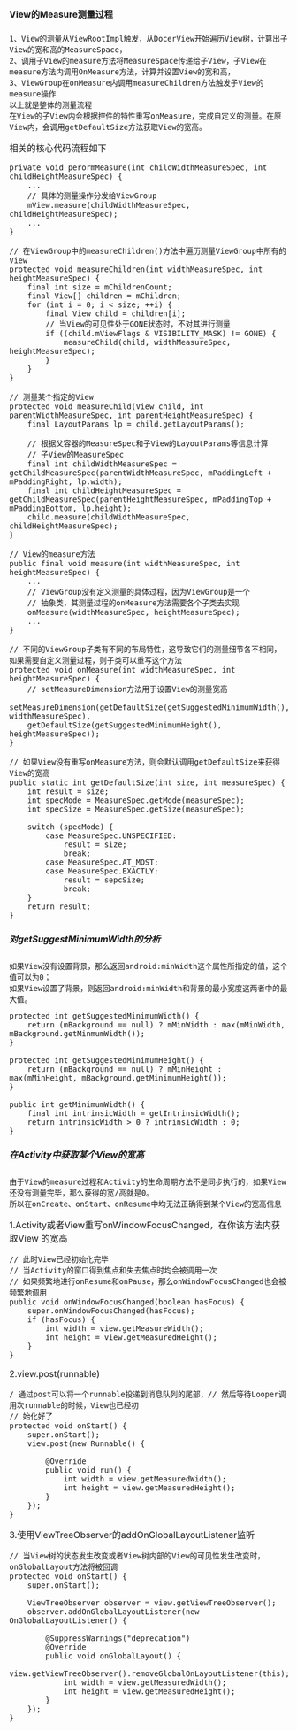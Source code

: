 <font size=3>

#### View的Measure测量过程
    1、View的测量从ViewRootImpl触发，从DocerView开始遍历View树，计算出子View的宽和高的MeasureSpace，
    2、调用子View的measure方法将MeasureSpace传递给子View，子View在measure方法内调用OnMeasure方法，计算并设置View的宽和高，
    3、ViewGroup在onMeasure内调用measureChildren方法触发子View的measure操作
    以上就是整体的测量流程
    在View的子View内会根据控件的特性重写onMeasure，完成自定义的测量。在原View内，会调用getDefaultSize方法获取View的宽高。
    
相关的核心代码流程如下
```
private void perormMeasure(int childWidthMeasureSpec, int childHeightMeasureSpec) {
    ...
    // 具体的测量操作分发给ViewGroup
    mView.measure(childWidthMeasureSpec, childHeightMeasureSpec);
    ...
}

// 在ViewGroup中的measureChildren()方法中遍历测量ViewGroup中所有的View
protected void measureChildren(int widthMeasureSpec, int heightMeasureSpec) {
    final int size = mChildrenCount;
    final View[] children = mChildren;
    for (int i = 0; i < size; ++i) {
        final View child = children[i];
        // 当View的可见性处于GONE状态时，不对其进行测量
        if ((child.mViewFlags & VISIBILITY_MASK) != GONE) {
            measureChild(child, widthMeasureSpec, heightMeasureSpec);
        }
    }
}

// 测量某个指定的View
protected void measureChild(View child, int parentWidthMeasureSpec, int parentHeightMeasureSpec) {
    final LayoutParams lp = child.getLayoutParams();

    // 根据父容器的MeasureSpec和子View的LayoutParams等信息计算
    // 子View的MeasureSpec
    final int childWidthMeasureSpec = getChildMeasureSpec(parentWidthMeasureSpec, mPaddingLeft + mPaddingRight, lp.width);
    final int childHeightMeasureSpec = getChildMeasureSpec(parentHeightMeasureSpec, mPaddingTop + mPaddingBottom, lp.height);
    child.measure(childWidthMeasureSpec, childHeightMeasureSpec);
}

// View的measure方法
public final void measure(int widthMeasureSpec, int heightMeasureSpec) {
    ...
    // ViewGroup没有定义测量的具体过程，因为ViewGroup是一个
    // 抽象类，其测量过程的onMeasure方法需要各个子类去实现
    onMeasure(widthMeasureSpec, heightMeasureSpec);
    ...
}

// 不同的ViewGroup子类有不同的布局特性，这导致它们的测量细节各不相同，如果需要自定义测量过程，则子类可以重写这个方法
protected void onMeasure(int widthMeasureSpec, int heightMeasureSpec) {
    // setMeasureDimension方法用于设置View的测量宽高
    setMeasureDimension(getDefaultSize(getSuggestedMinimumWidth(), widthMeasureSpec), 
    getDefaultSize(getSuggestedMinimumHeight(), heightMeasureSpec));
}

// 如果View没有重写onMeasure方法，则会默认调用getDefaultSize来获得View的宽高
public static int getDefaultSize(int size, int measureSpec) {
    int result = size;
    int specMode = MeasureSpec.getMode(measureSpec);
    int specSize = MeasureSpec.getSize(measureSpec);

    switch (specMode) {
        case MeasureSpec.UNSPECIFIED:
            result = size;
            break;
        case MeasureSpec.AT_MOST:
        case MeasureSpec.EXACTLY:
            result = sepcSize;
            break;
    }
    return result;
}
```
##### 对getSuggestMinimumWidth的分析
    如果View没有设置背景，那么返回android:minWidth这个属性所指定的值，这个值可以为0；
    如果View设置了背景，则返回android:minWidth和背景的最小宽度这两者中的最大值。    
```
protected int getSuggestedMinimumWidth() {
    return (mBackground == null) ? mMinWidth : max(mMinWidth, mBackground.getMinmumWidth());
}

protected int getSuggestedMinimumHeight() {
    return (mBackground == null) ? mMinHeight : max(mMinHeight, mBackground.getMinimumHeight());
}

public int getMinimumWidth() {
    final int intrinsicWidth = getIntrinsicWidth();
    return intrinsicWidth > 0 ? intrinsicWidth : 0;
}
```

##### 在Activity中获取某个View的宽高
    由于View的measure过程和Activity的生命周期方法不是同步执行的，如果View还没有测量完毕，那么获得的宽/高就是0。
    所以在onCreate、onStart、onResume中均无法正确得到某个View的宽高信息
1.Activity或者View重写onWindowFocusChanged，在你该方法内获取View 的宽高
    
```
// 此时View已经初始化完毕
// 当Activity的窗口得到焦点和失去焦点时均会被调用一次
// 如果频繁地进行onResume和onPause，那么onWindowFocusChanged也会被频繁地调用
public void onWindowFocusChanged(boolean hasFocus) {
    super.onWindowFocusChanged(hasFocus);
    if (hasFocus) {
        int width = view.getMeasureWidth();
        int height = view.getMeasuredHeight();
    }
}
```
2.view.post(runnable) 

```
/ 通过post可以将一个runnable投递到消息队列的尾部，// 然后等待Looper调用次runnable的时候，View也已经初
// 始化好了
protected void onStart() {
    super.onStart();
    view.post(new Runnable() {

        @Override
        public void run() {
            int width = view.getMeasuredWidth();
            int height = view.getMeasuredHeight();
        }
    });
}
```
3.使用ViewTreeObserver的addOnGlobalLayoutListener监听

```
// 当View树的状态发生改变或者View树内部的View的可见性发生改变时，onGlobalLayout方法将被回调
protected void onStart() {
    super.onStart();

    ViewTreeObserver observer = view.getViewTreeObserver();
    observer.addOnGlobalLayoutListener(new OnGlobalLayoutListener() {

        @SuppressWarnings("deprecation")
        @Override
        public void onGlobalLayout() {
            view.getViewTreeObserver().removeGlobalOnLayoutListener(this);
            int width = view.getMeasuredWidth();
            int height = view.getMeasuredHeight();
        }
    });
}
```

</font>